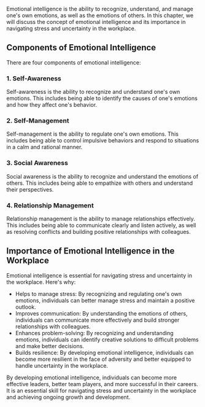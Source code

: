
Emotional intelligence is the ability to recognize, understand, and manage one's own emotions, as well as the emotions of others. In this chapter, we will discuss the concept of emotional intelligence and its importance in navigating stress and uncertainty in the workplace.

Components of Emotional Intelligence
------------------------------------

There are four components of emotional intelligence:

### 1. Self-Awareness

Self-awareness is the ability to recognize and understand one's own emotions. This includes being able to identify the causes of one's emotions and how they affect one's behavior.

### 2. Self-Management

Self-management is the ability to regulate one's own emotions. This includes being able to control impulsive behaviors and respond to situations in a calm and rational manner.

### 3. Social Awareness

Social awareness is the ability to recognize and understand the emotions of others. This includes being able to empathize with others and understand their perspectives.

### 4. Relationship Management

Relationship management is the ability to manage relationships effectively. This includes being able to communicate clearly and listen actively, as well as resolving conflicts and building positive relationships with colleagues.

Importance of Emotional Intelligence in the Workplace
-----------------------------------------------------

Emotional intelligence is essential for navigating stress and uncertainty in the workplace. Here's why:

* Helps to manage stress: By recognizing and regulating one's own emotions, individuals can better manage stress and maintain a positive outlook.
* Improves communication: By understanding the emotions of others, individuals can communicate more effectively and build stronger relationships with colleagues.
* Enhances problem-solving: By recognizing and understanding emotions, individuals can identify creative solutions to difficult problems and make better decisions.
* Builds resilience: By developing emotional intelligence, individuals can become more resilient in the face of adversity and better equipped to handle uncertainty in the workplace.

By developing emotional intelligence, individuals can become more effective leaders, better team players, and more successful in their careers. It is an essential skill for navigating stress and uncertainty in the workplace and achieving ongoing growth and development.
